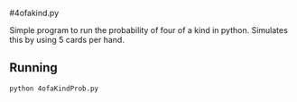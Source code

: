 #4ofakind.py

Simple program to run the probability of four of a kind in python.
Simulates this by using 5 cards per hand.

## Running

`python 4ofaKindProb.py`
